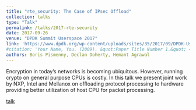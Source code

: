 ```yaml
---
title: "rte_security: The Case of IPsec Offload"
collection: talks
type: "Talk"
permalink: /talks/2017-rte-security
date: 2017-09-26
venue: "DPDK Summit Userspace 2017"
link: 'https://www.dpdk.org/wp-content/uploads/sites/35/2017/09/DPDK-Userspace2017-Day1-9-security-presentation.pdf'
#citation: 'Your Name, You. (2009). &quot;Paper Title Number 1.&quot; <i>Journal 1</i>. 1(1).'
authors: Boris Pismenny, Declan Doherty, Hemant Agrawal
---
```


Encryption in today’s networks is becoming ubiquitous. However, running crypto on general purpose CPUs is costly. In this talk we present joint work by NXP, Intel and Mellanox on offloading protocol processing to hardware providing better utilization of host CPU for packet processing.

[talk](https://www.dpdk.org/wp-content/uploads/sites/35/2017/09/DPDK-Userspace2017-Day1-9-security-presentation.pdf)
